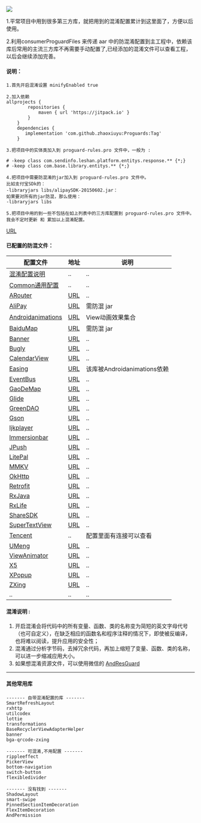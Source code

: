 [![](https://www.jitpack.io/v/zhaoxiuyu/Proguards.svg)](https://www.jitpack.io/#zhaoxiuyu/Proguards)

1.平常项目中用到很多第三方库，就把用到的混淆配置累计到这里面了，方便以后使用。

2.利用consumerProguardFiles 来传递 aar 中的防混淆配置到主工程中，依赖该库后常用的主流三方库不再需要手动配置了,已经添加的混淆文件可以查看工程，以后会继续添加完善。


#### 说明：
```
1.首先开启混淆设置 minifyEnabled true
```

```
2.加入依赖
allprojects {
        repositories {
			maven { url 'https://jitpack.io' }
		}
	}
	dependencies {
	   implementation 'com.github.zhaoxiuyu:Proguards:Tag'
	}
```

```
3.把项目中的实体类加入到 proguard-rules.pro 文件中，一般为 : 

# -keep class com.sendinfo.leshan.platform.entitys.response.** {*;}
# -keep class com.base.library.entitys.** {*;}
```


```
4.把项目中需要防混淆的jar加入到 proguard-rules.pro 文件中。
比如支付宝SDk的：
-libraryjars libs/alipaySDK-20150602.jar：
如果要对所有的jar防混，那么使用：
-libraryjars libs 
```

```
5.把项目中用的到一些不包括在如上列表中的三方库配置到 proguard-rules.pro 文件中。
我会不定时更新 和 累加以上混淆配置。
```

[URL](https://github.com/daimajia/AndroidViewAnimations)

#### 已配置的防混文件：

配置文件 | 地址 | 说明
---|---|---
[混淆配置说明](https://github.com/zhaoxiuyu/Proguards/blob/master/proguardslibrary/proguard-rules.pro) | .. | ..
[Common通用配置](https://github.com/zhaoxiuyu/Proguards/blob/master/proguardslibrary/proguard-Common.pro) | .. | ..
[ARouter](https://github.com/zhaoxiuyu/Proguards/blob/master/proguardslibrary/proguard-ARouter.pro) | [URL](https://github.com/alibaba/ARouter) | ..
[AliPay](https://github.com/zhaoxiuyu/Proguards/blob/master/proguardslibrary/proguard-AliPay.pro) | [URL](https://opendocs.alipay.com/open/59/103683/) | 需防混 jar
[Androidanimations](https://github.com/zhaoxiuyu/Proguards/blob/master/proguardslibrary/proguard-Androidanimations.pro) | [URL](https://github.com/daimajia/AndroidViewAnimations) | View动画效果集合
[BaiduMap](https://github.com/zhaoxiuyu/Proguards/blob/master/proguardslibrary/proguard-BaiduMap.pro) | [URL](http://lbsyun.baidu.com/index.php?title=androidsdk/guide/create-project/androidstudio) | 需防混 jar
[Banner](https://github.com/zhaoxiuyu/Proguards/blob/master/proguardslibrary/proguard-Banner.pro) | [URL](https://github.com/youth5201314/banner) | ..
[Bugly](https://github.com/zhaoxiuyu/Proguards/blob/master/proguardslibrary/proguard-Bugly.pro) | [URL](https://bugly.qq.com/docs/user-guide/instruction-manual-android-upgrade/?v=20200622202242) | ..
[CalendarView](https://github.com/zhaoxiuyu/Proguards/blob/master/proguardslibrary/proguard-CalendarView.pro#L3) | [URL](https://github.com/huanghaibin-dev/CalendarView) | ..
[Easing](https://github.com/zhaoxiuyu/Proguards/blob/master/proguardslibrary/proguard-Easing.pro#L2) | [URL](https://github.com/daimajia/AnimationEasingFunctions) | 该库被Androidanimations依赖
[EventBus](https://github.com/zhaoxiuyu/Proguards/blob/master/proguardslibrary/proguard-EventBus.pro) | [URL](https://github.com/greenrobot/EventBus) | ..
[GaoDeMap](https://github.com/zhaoxiuyu/Proguards/blob/master/proguardslibrary/proguard-GaoDeMap.pro) | [URL](https://lbs.amap.com/api/android-sdk/guide/create-project/dev-attention#obfuscated-code) | ..
[Glide](https://github.com/zhaoxiuyu/Proguards/blob/master/proguardslibrary/proguard-Glide.pro) | [URL](https://github.com/bumptech/glide) | ..
[GreenDAO](https://github.com/zhaoxiuyu/Proguards/blob/master/proguardslibrary/proguard-GreenDAO.pro) | [URL](https://github.com/greenrobot/greenDAO) | ..
[Gson](https://github.com/zhaoxiuyu/Proguards/blob/master/proguardslibrary/proguard-Gson.pro) | [URL](https://github.com/google/gson) | ..
[Ijkplayer](https://github.com/zhaoxiuyu/Proguards/blob/master/proguardslibrary/proguard-Ijkplayer.pro) | [URL](https://travis-ci.org/Bilibili/ci-ijk-ffmpeg-android) | ..
[Immersionbar](https://github.com/zhaoxiuyu/Proguards/blob/master/proguardslibrary/proguard-Immersionbar.pro) | [URL](https://github.com/gyf-dev/ImmersionBar) | ..
[JPush](https://github.com/zhaoxiuyu/Proguards/blob/master/proguardslibrary/proguard-JPush.pro) | [URL](https://docs.jiguang.cn/jpush/client/Android/android_guide/#jpush-android-sdk) | ..
[LitePal](https://github.com/zhaoxiuyu/Proguards/blob/master/proguardslibrary/proguard-LitePal.pro#L6) | [URL](https://github.com/guolindev/LitePal) | ..
[MMKV](https://github.com/zhaoxiuyu/Proguards/blob/master/proguardslibrary/proguard-MMKV.pro) | [URL](https://github.com/Tencent/MMKV) | ..
[OkHttp](https://github.com/zhaoxiuyu/Proguards/blob/master/proguardslibrary/proguard-OkHttp.pro) | [URL](https://github.com/square/okhttp) | ..
[Retrofit](https://github.com/zhaoxiuyu/Proguards/blob/master/proguardslibrary/proguard-Retrofit.pro) | [URL](https://github.com/square/retrofit) | ..
[RxJava](https://github.com/zhaoxiuyu/Proguards/blob/master/proguardslibrary/proguard-RxJava.pro) | [URL](https://github.com/ReactiveX/RxJava) | ..
[RxLife](https://github.com/zhaoxiuyu/Proguards/blob/master/proguardslibrary/proguard-RxLife.pro) | [URL](https://github.com/liujingxing/rxjava-RxLife) | ..
[ShareSDK](https://github.com/zhaoxiuyu/Proguards/blob/master/proguardslibrary/proguard-ShareSDK.pro) | [URL](https://www.mob.com/wiki/detailed/?wiki=ShareSDK_Others_Share_Confused&id=undefined) | ..
[SuperTextView](https://github.com/zhaoxiuyu/Proguards/blob/master/proguardslibrary/proguard-SuperTextView.pro) | [URL](https://github.com/chenBingX/SuperTextView) | ..
[Tencent](https://github.com/zhaoxiuyu/Proguards/blob/master/proguardslibrary/proguard-Tencent.pro) | .. |配置里面有连接可以查看
[UMeng](https://github.com/zhaoxiuyu/Proguards/blob/master/proguardslibrary/proguard-UMeng.pro) | [URL](https://developer.umeng.com/docs/66632/detail/66639) | ..
[ViewAnimator](https://github.com/zhaoxiuyu/Proguards/blob/master/proguardslibrary/proguard-ViewAnimator.pro) | [URL](https://github.com/florent37/ViewAnimator) | ..
[X5](https://github.com/zhaoxiuyu/Proguards/blob/master/proguardslibrary/proguard-X5.pro) | [URL](https://x5.tencent.com/docs/access.html#13-%E6%B7%B7%E6%B7%86%E9%85%8D%E7%BD%AE) | ..
[XPopup](https://github.com/zhaoxiuyu/Proguards/blob/master/proguardslibrary/proguard-XPopup.pro) | [URL](https://github.com/li-xiaojun/XPopup) | ..
[ZXing](https://github.com/zhaoxiuyu/Proguards/blob/master/proguardslibrary/proguard-ZXing.pro) | [URL](https://github.com/zxing/zxing) | ..
.. | .. | ..


#### 混淆说明 : 
1. 开启混淆会将代码中的所有变量、函数、类的名称变为简短的英文字母代号（也可自定义），在缺乏相应的函数名和程序注释的情况下，即使被反编译，也将难以阅读，提升应用的安全性；
2. 混淆通过分析字节码，去掉冗余代码，再加上缩短了变量、函数、类的名称，可以进一步缩减应用大小。
3. 如果想混淆资源文件，可以使用微信的 [AndResGuard](https://github.com/shwenzhang/AndResGuard)




---

#### 其他常用库
```
------- 自带混淆配置的库 -------
SmartRefreshLayout
rxhttp
utilcodex
lottie
transformations
BaseRecyclerViewAdapterHelper
banner
bga-qrcode-zxing
```

```
------- 可混淆,不用配置 -------
rippleeffect
PickerView
bottom-navigation
switch-button
flexibledivider
```

```
------- 没有找到 -------
ShadowLayout
smart-swipe
PinnedSectionItemDecoration
FlexItemDecoration
AndPermission
```


